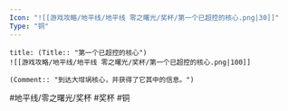 ```yaml
---
Icon: "![[游戏攻略/地平线/地平线 零之曙光/奖杯/第一个已超控的核心.png|30]]"
Type: "铜"
---
```

```ad-common-bronze-trophy
title: (Title:: "第一个已超控的核心")
![[游戏攻略/地平线/地平线 零之曙光/奖杯/第一个已超控的核心.png|100]]

(Comment:: "到达大坩埚核心，并获得了它其中的信息。")
```

#地平线/零之曙光/奖杯 #奖杯 #铜

